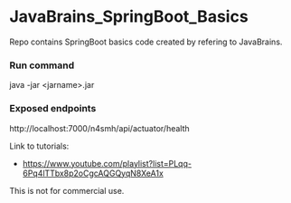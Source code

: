 # JavaBrains_SpringBoot_Basics
Repo contains SpringBoot basics code created by refering to JavaBrains. <br/>

### Run command 
 java -jar \<jarname\>.jar

### Exposed endpoints
 http://localhost:7000/n4smh/api/actuator/health

Link to tutorials: <br/>
  * https://www.youtube.com/playlist?list=PLqq-6Pq4lTTbx8p2oCgcAQGQyqN8XeA1x  <br/>

This is not for commercial use. 
